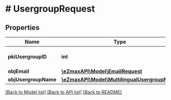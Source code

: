 # # UsergroupRequest

## Properties

Name | Type | Description | Notes
------------ | ------------- | ------------- | -------------
**pkiUsergroupID** | **int** | The unique ID of the Usergroup | [optional]
**objEmail** | [**\eZmaxAPI\Model\EmailRequest**](EmailRequest.md) |  | [optional]
**objUsergroupName** | [**\eZmaxAPI\Model\MultilingualUsergroupName**](MultilingualUsergroupName.md) |  |

[[Back to Model list]](../../README.md#models) [[Back to API list]](../../README.md#endpoints) [[Back to README]](../../README.md)
